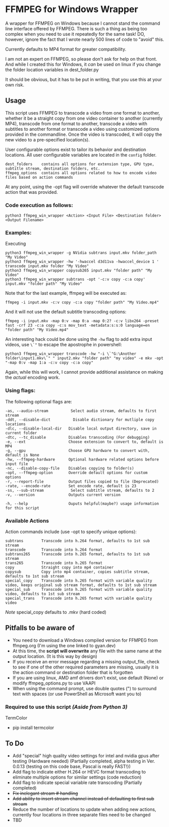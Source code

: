 # FFMPEG for Windows Wrapper

A wrapper for FFMPEG on Windows because I cannot stand the command line interface offered by FFMPEG. There is such a thing as being too complex when you need to use it repeatedly for the same task!  DO, however, ignore the fact that I wrote nearly 500 lines of code to "avoid" this.

Currently defaults to MP4 format for greater compatibility.

I am not an expert on FFMPEG, so please don't ask for help on that front. And while I created this for Windows, it *can* be used on linux if you change the folder location variables in dest_folder.py

It should be obvious, but it has to be put in writing, that you use this at your own risk.

## Usage

This script uses FFMPEG to transcode a video from one format to another, whether it be a straight copy from one video container to another (currently MP4), transcode from one format to another, transcode a video with subtitles to another format or transcode a video using customized options provided in the commandline. Once the video is transcoded, it will copy the new video to a pre-specified location(s).

User configurable options exist to tailor its behavior and destination locations.  All user configurable variables are located in the `config` folder.

    dest_folders    contains all options for extension type, GPU type, subtitle stream, destination folders, etc.
    ffmpeg_options  contains all options related to how to encode video files based on action commands

At any point, using the -opt flag will override whatever the default transcode action that was provided.

### **Code execution as follows:**

    python3 ffmpeg_win_wrapper <Action> <Input File> <Destination folder> <Output Filename>

### **Examples:**

Executing

    python3 ffmpeg_win_wrapper -g NVidia subtrans input.mkv folder_path "My Video" 
    python3 ffmpeg_win_wrapper -hw '-hwaccel d3d11va -hwaccel_device 1 ' transcode input.mkv folder "My Video" 
    python3 ffmpeg_win_wrapper copysub265 input.mkv "folder path" "My Video" 
    python3 ffmpeg_win_wrapper subtrans -opt '-c:v copy -c:a copy' input.mkv "folder path" "My Video" 

Note that for the last example, ffmpeg will be executed as:

    ffmpeg -i input.mkv -c:v copy -c:a copy "folder path" "My Video.mp4"

And it will not use the default subtitle transcoding options:

    ffmpeg -i input.mkv -map 0:v -map 0:a -map 0:2? -c:v libx264 -preset fast -crf 23 -c:a copy -c:s mov_text -metadata:s:s:0 language=en "folder path" "My Video.mp4"

An interesting hack could be done using the ```-hw``` flag to add extra input videos, use ```\`"``` to escape the apostrophe in powershell:

    python3 ffmpeg_win_wrapper transcode -hw "-i \`"G:\Another folder\input1.mkv\`" " input2.mkv "folder path" "my video" -e mkv -opt "-map 0:v -map 1:a -c:v copy -c:a copy"

Again, while this will work, I cannot provide additional assistance on making the *actual* encoding work.

### **Using flags:**

The following optional flags are:

    -as, --audio-stream          Select audio stream, defaults to first stream
    -ddt, --disable-dict          Disable dictionary for mutliple copy locations
    -dlc, --disable-local-dir   Disable local output directory, save in current folder
    -dtc, --tc_disable          Disables transcoding (For debugging)
    -e, --ext                   Choose extension to convert to, default is MP4
    -g, --gpu                   Choose GPU hardware to convert with, default is None
    -hw, --ffmpeg-hardware      Optional hardware related options before input file
    -nc, --disable-copy-file    Disables copying to folder(s)
    -opt, --ffmpeg-option       Override default options for custom options  
    -r, --report-file           Output files copied to file (Deprecated)
    -rate, --encode-rate        Set encode rate, default is 23
    -ss, --sub-stream            Select subtitle stream, defaults to 2
    -v, --version               Outputs current version
    
    -h, --help                  Ouputs helpful(maybe?) usage information for this script

### **Available Actions**

Action commands include (use -opt to specify unique options):

    subtrans        Transcode into h.264 format, defaults to 1st sub stream
    transcode       Transcode into h.264 format
    subtrans265     Transcode into h.265 format, defaults to 1st sub stream
    trans265        Transcode into h.265 format
    copy            Straight copy into mp4 container
    copysub         Copy into mp4 container, copies subtitle stream, defaults to 1st sub stream
    special_copy    Transcode into h.265 format with variable quality video, keeps original sub stream format, defaults to 1st sub stream
    special_sub     Transcode into h.265 format with variable quality video, defaults to 1st sub stream
    special_trans   Transcode into h.265 format with variable quality video
  *Note* special_copy defaults to .mkv (hard coded)
  
## Pitfalls to be aware of

* You need to download a Windows compiled version for FFMPEG from ffmpeg.org (I'm using the one linked to gyan.dev)
* At this time, the **script will overwrite** any file with the same name at the output location.  (It is this way by design)
* If you receive an error message regarding a missing output_file, check to see if one of the other required parameters are missing, usually it is the action command or destination folder that is forgotten
* If you are using linux, AMD amf drivers don't exist, use default (None) or modify ffmpeg_options.py to use VAAPI
* When using the command prompt, use double quotes (") to surround text with spaces (or use PowerShell as Microsoft want you to)
  
### Required to use this script *(Aside from Python 3)*

TermColor

* pip install termcolor

## To Do

* Add "special" high quality video settings for intel and nvidia gpus after testing (Hardware needed) (Partially completed, alpha testing in Ver. 0.0.13 {testing on this code base, Pascal is really FAST!})
* Add flag to indicate either H.264 or HEVC format transcoding to eliminate multiple options for similar settings (code reduction)
* Add flag to indicate special variable rate transcoding (Partially completed)
* ~~Fix inelegant stream # handling~~
* ~~Add ability to insert stream channel instead of defaulting to first sub stream~~
* Reduce the number of locations to update when adding new actions, currently four locations in three separate files need to be changed
* TBD
